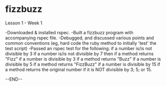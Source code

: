 fizzbuzz
========

Lesson 1 - Week 1

-Downloaded & installed rspec.
-Built a fizzbuzz program with accompanying rspec file.
-Debugged, and discussed various points and common conventions (eg, hard code the ruby method to initially 'test' the test script)
-Passed an rspec test for the following:
if a number is/is not divisible by 3
if a number is/is not divisible by 7
then
if a method returns "Fizz" if a number is divisible by 3
if a method returns "Buzz" if a number is divisible by 5 
if a method returns "FizzBuzz" if a number is divisible by 15
if a method returns the original number if it is NOT divisible by 3; 5; or 15. 

--END--



